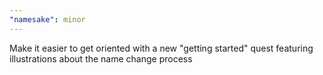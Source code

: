 ```yaml
---
"namesake": minor
---
```


Make it easier to get oriented with a new "getting started" quest featuring illustrations about the name change process
